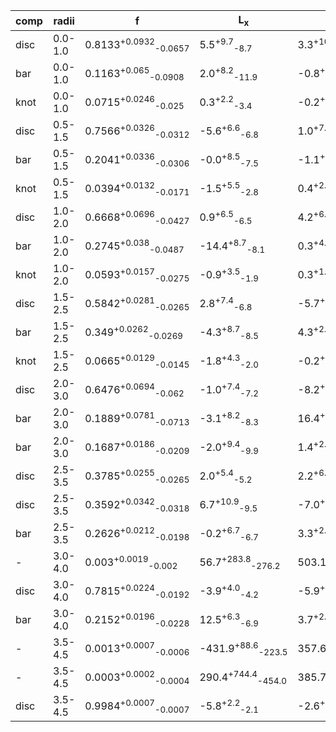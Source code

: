 |comp|radii| f | L<sub>x</sub> | L<sub>y</sub> | L<sub>z</sub> | angle | w<sub>x</sub> | w<sub>y</sub> | w<sub>z</sub> |
|---|---|---| ---| --- | ---| --- | --- | --- | --- |
|disc|0.0-1.0|0.8133<sup>+0.0932</sup><sub>-0.0657</sub>|5.5<sup>+9.7</sup><sub>-8.7</sub>|3.3<sup>+10.3</sup><sub>-9.3</sub>|-65.5<sup>+7.5</sup><sub>-6.3</sub>|43.1<sup>+27.5</sup><sub>-29.4</sub>|138.9<sup>+8.3</sup><sub>-8.0</sub>|138.0<sup>+9.5</sup><sub>-7.8</sub>|53.8<sup>+4.1</sup><sub>-3.6</sub>|
|bar|0.0-1.0|0.1163<sup>+0.065</sup><sub>-0.0908</sub>|2.0<sup>+8.2</sup><sub>-11.9</sub>|-0.8<sup>+9.4</sup><sub>-7.6</sub>|-7.4<sup>+10.4</sup><sub>-7.1</sub>|42.4<sup>+15.5</sup><sub>-12.2</sub>|95.8<sup>+60.8</sup><sub>-75.8</sub>|24.3<sup>+30.4</sup><sub>-11.2</sub>|16.3<sup>+9.0</sup><sub>-4.9</sub>|
|knot|0.0-1.0|0.0715<sup>+0.0246</sup><sub>-0.025</sub>|0.3<sup>+2.2</sup><sub>-3.4</sub>|-0.2<sup>+3.5</sup><sub>-2.5</sub>|-0.8<sup>+3.4</sup><sub>-1.6</sub>|42.2<sup>+26.1</sup><sub>-29.0</sub>|15.3<sup>+9.4</sup><sub>-3.8</sub>|14.6<sup>+9.3</sup><sub>-3.5</sub>|11.7<sup>+3.2</sup><sub>-1.4</sub>|
|disc|0.5-1.5|0.7566<sup>+0.0326</sup><sub>-0.0312</sub>|-5.6<sup>+6.6</sup><sub>-6.8</sub>|1.0<sup>+7.2</sup><sub>-6.5</sub>|-115.4<sup>+5.5</sup><sub>-5.4</sub>|21.2<sup>+9.1</sup><sub>-8.4</sub>|156.8<sup>+5.7</sup><sub>-5.3</sub>|128.9<sup>+6.0</sup><sub>-5.5</sub>|77.8<sup>+3.7</sup><sub>-3.4</sub>|
|bar|0.5-1.5|0.2041<sup>+0.0336</sup><sub>-0.0306</sub>|-0.0<sup>+8.5</sup><sub>-7.5</sub>|-1.1<sup>+4.4</sup><sub>-4.8</sub>|-14.8<sup>+5.6</sup><sub>-5.4</sub>|27.1<sup>+4.7</sup><sub>-4.7</sub>|83.1<sup>+12.4</sup><sub>-11.4</sub>|24.1<sup>+9.3</sup><sub>-5.6</sub>|28.1<sup>+4.3</sup><sub>-4.1</sub>|
|knot|0.5-1.5|0.0394<sup>+0.0132</sup><sub>-0.0171</sub>|-1.5<sup>+5.5</sup><sub>-2.8</sub>|0.4<sup>+2.9</sup><sub>-4.0</sub>|-0.9<sup>+3.9</sup><sub>-2.4</sub>|42.0<sup>+24.4</sup><sub>-30.3</sub>|14.2<sup>+9.4</sup><sub>-3.3</sub>|11.8<sup>+4.2</sup><sub>-1.4</sub>|11.3<sup>+3.0</sup><sub>-1.0</sub>|
|disc|1.0-2.0|0.6668<sup>+0.0696</sup><sub>-0.0427</sub>|0.9<sup>+6.5</sup><sub>-6.5</sub>|4.2<sup>+6.1</sup><sub>-5.9</sub>|-171.2<sup>+10.8</sup><sub>-8.1</sub>|18.1<sup>+11.0</sup><sub>-10.6</sub>|153.8<sup>+5.2</sup><sub>-4.9</sub>|131.8<sup>+6.1</sup><sub>-5.5</sub>|101.2<sup>+4.1</sup><sub>-4.0</sub>|
|bar|1.0-2.0|0.2745<sup>+0.038</sup><sub>-0.0487</sub>|-14.4<sup>+8.7</sup><sub>-8.1</sub>|0.3<sup>+4.5</sup><sub>-6.7</sub>|-38.8<sup>+13.5</sup><sub>-9.3</sub>|40.8<sup>+4.4</sup><sub>-7.3</sub>|99.0<sup>+19.3</sup><sub>-11.4</sub>|30.9<sup>+15.5</sup><sub>-7.7</sub>|50.2<sup>+9.7</sup><sub>-7.8</sub>|
|knot|1.0-2.0|0.0593<sup>+0.0157</sup><sub>-0.0275</sub>|-0.9<sup>+3.5</sup><sub>-1.9</sub>|0.3<sup>+1.6</sup><sub>-2.4</sub>|-1.2<sup>+2.8</sup><sub>-1.5</sub>|34.4<sup>+13.9</sup><sub>-19.6</sub>|18.1<sup>+14.4</sup><sub>-6.7</sub>|10.6<sup>+1.2</sup><sub>-0.5</sub>|11.0<sup>+2.0</sup><sub>-0.8</sub>|
|disc|1.5-2.5|0.5842<sup>+0.0281</sup><sub>-0.0265</sub>|2.8<sup>+7.4</sup><sub>-6.8</sub>|-5.7<sup>+6.0</sup><sub>-6.1</sub>|-238.3<sup>+7.1</sup><sub>-7.1</sub>|45.7<sup>+31.5</sup><sub>-29.8</sub>|149.8<sup>+5.7</sup><sub>-5.3</sub>|147.3<sup>+5.3</sup><sub>-5.2</sub>|124.9<sup>+4.6</sup><sub>-4.6</sub>|
|bar|1.5-2.5|0.349<sup>+0.0262</sup><sub>-0.0269</sub>|-4.3<sup>+8.7</sup><sub>-8.5</sub>|4.3<sup>+2.5</sup><sub>-2.7</sub>|-79.5<sup>+9.5</sup><sub>-8.8</sub>|58.6<sup>+1.7</sup><sub>-1.6</sub>|134.7<sup>+8.7</sup><sub>-9.1</sub>|29.8<sup>+3.4</sup><sub>-3.1</sub>|77.3<sup>+6.6</sup><sub>-5.9</sub>|
|knot|1.5-2.5|0.0665<sup>+0.0129</sup><sub>-0.0145</sub>|-1.8<sup>+4.3</sup><sub>-2.0</sub>|-0.2<sup>+1.8</sup><sub>-1.4</sub>|-1.3<sup>+3.0</sup><sub>-1.7</sub>|44.2<sup>+9.4</sup><sub>-7.6</sub>|22.7<sup>+8.0</sup><sub>-6.9</sub>|10.4<sup>+0.8</sup><sub>-0.3</sub>|11.5<sup>+2.6</sup><sub>-1.2</sub>|
|disc|2.0-3.0|0.6476<sup>+0.0694</sup><sub>-0.062</sub>|-1.0<sup>+7.4</sup><sub>-7.2</sub>|-8.2<sup>+5.1</sup><sub>-4.6</sub>|-315.6<sup>+6.9</sup><sub>-6.8</sub>|72.4<sup>+3.7</sup><sub>-3.7</sub>|184.6<sup>+10.4</sup><sub>-9.0</sub>|137.3<sup>+7.2</sup><sub>-5.8</sub>|155.4<sup>+5.0</sup><sub>-4.9</sub>|
|bar|2.0-3.0|0.1889<sup>+0.0781</sup><sub>-0.0713</sub>|-3.1<sup>+8.2</sup><sub>-8.3</sub>|16.4<sup>+7.1</sup><sub>-4.8</sub>|-300.5<sup>+11.2</sup><sub>-15.4</sub>|60.6<sup>+16.6</sup><sub>-16.9</sub>|66.2<sup>+15.2</sup><sub>-14.1</sub>|39.3<sup>+11.7</sup><sub>-22.7</sub>|157.6<sup>+11.1</sup><sub>-13.3</sub>|
|bar|2.0-3.0|0.1687<sup>+0.0186</sup><sub>-0.0209</sub>|-2.0<sup>+9.4</sup><sub>-9.9</sub>|1.4<sup>+2.5</sup><sub>-2.0</sub>|-54.3<sup>+8.6</sup><sub>-8.4</sub>|65.6<sup>+1.4</sup><sub>-1.4</sub>|123.9<sup>+11.2</sup><sub>-9.9</sub>|12.2<sup>+4.9</sup><sub>-1.8</sub>|59.5<sup>+6.7</sup><sub>-6.2</sub>|
|disc|2.5-3.5|0.3785<sup>+0.0255</sup><sub>-0.0265</sub>|2.0<sup>+5.4</sup><sub>-5.2</sub>|2.2<sup>+6.1</sup><sub>-5.3</sub>|-559.0<sup>+5.6</sup><sub>-5.6</sub>|44.1<sup>+31.0</sup><sub>-32.5</sub>|103.1<sup>+7.1</sup><sub>-6.4</sub>|102.9<sup>+6.1</sup><sub>-5.8</sub>|72.3<sup>+6.1</sup><sub>-5.7</sub>|
|disc|2.5-3.5|0.3592<sup>+0.0342</sup><sub>-0.0318</sub>|6.7<sup>+10.9</sup><sub>-9.5</sub>|-7.0<sup>+6.8</sup><sub>-6.9</sub>|-416.5<sup>+12.9</sup><sub>-14.2</sub>|77.3<sup>+3.3</sup><sub>-3.3</sub>|227.7<sup>+8.8</sup><sub>-8.1</sub>|159.1<sup>+6.2</sup><sub>-6.3</sub>|169.5<sup>+6.5</sup><sub>-6.5</sub>|
|bar|2.5-3.5|0.2626<sup>+0.0212</sup><sub>-0.0198</sub>|-0.2<sup>+6.7</sup><sub>-6.7</sub>|3.3<sup>+2.3</sup><sub>-2.6</sub>|-192.5<sup>+10.2</sup><sub>-10.2</sub>|74.1<sup>+1.2</sup><sub>-1.2</sub>|142.5<sup>+7.3</sup><sub>-7.2</sub>|38.2<sup>+3.1</sup><sub>-3.3</sub>|116.1<sup>+7.0</sup><sub>-6.2</sub>|
|-|3.0-4.0|0.003<sup>+0.0019</sup><sub>-0.002</sub>|56.7<sup>+283.8</sup><sub>-276.2</sub>|503.1<sup>+83.3</sup><sub>-69.9</sub>|-449.7<sup>+89.8</sup><sub>-150.9</sub>|45.8<sup>+30.1</sup><sub>-30.9</sub>|15.5<sup>+20.1</sup><sub>-4.3</sub>|26.2<sup>+25.8</sup><sub>-13.1</sub>|118.2<sup>+72.8</sup><sub>-104.5</sub>|
|disc|3.0-4.0|0.7815<sup>+0.0224</sup><sub>-0.0192</sub>|-3.9<sup>+4.0</sup><sub>-4.2</sub>|-5.9<sup>+3.0</sup><sub>-3.0</sub>|-619.8<sup>+4.3</sup><sub>-4.5</sub>|80.3<sup>+3.1</sup><sub>-3.4</sub>|170.5<sup>+3.3</sup><sub>-3.1</sub>|135.8<sup>+3.5</sup><sub>-3.0</sub>|110.4<sup>+3.2</sup><sub>-3.2</sub>|
|bar|3.0-4.0|0.2152<sup>+0.0196</sup><sub>-0.0228</sub>|12.5<sup>+6.3</sup><sub>-6.9</sub>|3.7<sup>+2.6</sup><sub>-2.7</sub>|-295.4<sup>+22.3</sup><sub>-18.1</sub>|75.8<sup>+1.0</sup><sub>-1.0</sub>|181.9<sup>+7.6</sup><sub>-6.6</sub>|46.9<sup>+2.7</sup><sub>-2.4</sub>|139.5<sup>+13.5</sup><sub>-11.0</sub>|
|-|3.5-4.5|0.0013<sup>+0.0007</sup><sub>-0.0006</sub>|-431.9<sup>+88.6</sup><sub>-223.5</sub>|357.6<sup>+196.6</sup><sub>-104.3</sub>|-912.3<sup>+19.2</sup><sub>-426.7</sub>|70.6<sup>+24.7</sup><sub>-11.5</sub>|13.0<sup>+7.6</sup><sub>-2.1</sub>|41.2<sup>+29.8</sup><sub>-25.4</sub>|16.0<sup>+10.9</sup><sub>-3.8</sub>|
|-|3.5-4.5|0.0003<sup>+0.0002</sup><sub>-0.0004</sub>|290.4<sup>+744.4</sup><sub>-454.0</sub>|385.7<sup>+807.1</sup><sub>-385.3</sub>|326.6<sup>+418.8</sup><sub>-336.5</sub>|40.8<sup>+22.3</sup><sub>-25.2</sub>|13.8<sup>+6.9</sup><sub>-2.6</sub>|14.2<sup>+6.4</sup><sub>-2.8</sub>|16.1<sup>+8.6</sup><sub>-3.7</sub>|
|disc|3.5-4.5|0.9984<sup>+0.0007</sup><sub>-0.0007</sub>|-5.8<sup>+2.2</sup><sub>-2.1</sub>|-2.6<sup>+1.7</sup><sub>-1.4</sub>|-678.3<sup>+2.7</sup><sub>-2.9</sub>|84.0<sup>+1.6</sup><sub>-1.2</sub>|174.8<sup>+1.5</sup><sub>-1.5</sub>|129.5<sup>+1.5</sup><sub>-1.3</sub>|166.6<sup>+1.7</sup><sub>-1.5</sub>|
